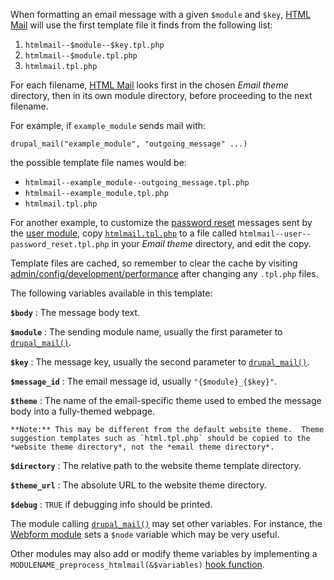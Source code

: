 When formatting an email message with a given `$module` and `$key`,
[HTML Mail](http://drupal.org/project/htmlmail)
will use the first template file it finds from the following list:

1. `htmlmail--$module--$key.tpl.php`
2. `htmlmail--$module.tpl.php`
3. `htmlmail.tpl.php`

For each filename,
[HTML Mail](http://drupal.org/project/htmlmail)
looks first in the chosen *Email theme* directory, then in its own
module directory, before proceeding to the next filename.

For example, if `example_module` sends mail with:

    drupal_mail("example_module", "outgoing_message" ...)

the possible template file names would be:

*    `htmlmail--example_module--outgoing_message.tpl.php`
*    `htmlmail--example_module.tpl.php`
*    `htmlmail.tpl.php`

For another example, to customize the
[password reset](http://api.drupal.org/api/drupal/modules--user--user.pages.inc/function/user_pass_submit/7)
messages sent by the
[user module](http://api.drupal.org/api/drupal/modules--user--user.module/7),
copy
[`htmlmail.tpl.php`](http://drupalcode.org/project/htmlmail.git/blob/refs/heads/7.x-2.x:/htmlmail.tpl.php)
to a file called
`htmlmail--user--password_reset.tpl.php`
in your *Email theme* directory, and edit the copy.

Template files are cached, so remember to clear the cache by visiting
<u>admin/config/development/performance</u>
after changing any `.tpl.php` files.

The following variables available in this template:

**`$body`**
:   The message body text.

**`$module`**
:   The sending module name, usually the first parameter to
[`drupal_mail()`](http://api.drupal.org/api/drupal/includes--mail.inc/function/drupal_mail/7).

**`$key`**
:   The message key, usually the second parameter to
[`drupal_mail()`](http://api.drupal.org/api/drupal/includes--mail.inc/function/drupal_mail/7).

**`$message_id`**
:   The email message id, usually `"{$module}_{$key}"`.

**`$theme`**
:   The name of the email-specific theme used to embed the message body into a
    fully-themed webpage.

    **Note:** This may be different from the default website theme.  Theme
    suggestion templates such as `html.tpl.php` should be copied to the
    *website theme directory*, not the *email theme directory*.

**`$directory`**
:   The relative path to the website theme template directory.

**`$theme_url`**
:   The absolute URL to the website theme directory.

**`$debug`**
:   `TRUE` if debugging info should be printed.

The module calling
[`drupal_mail()`](http://api.drupal.org/api/drupal/includes--mail.inc/function/drupal_mail/7)
may set other variables.  For instance, the
[Webform module](http://drupal.org/project/webform)
sets a `$node` variable which may be very useful.

Other modules may also add or modify theme variables by implementing a
`MODULENAME_preprocess_htmlmail(&$variables)`
[hook function](http://api.drupal.org/api/drupal/modules--system--theme.api.php/function/hook_preprocess_HOOK/7).
